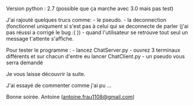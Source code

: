 Version python : 2.7 (possible que ça marche avec 3.0 mais pas test)

J'ai rajouté quelques trucs comme:
    - le pseudo.
    - la deconnection (fonctionnel uniqument si s'est pas à celui qui se deconnecte de parler (j'ai pas réussi a corrigé le bug :( ))
    - quand l'utilisateur se retrouve tout seul un message t'attente s'affiche.

Pour tester le programme :
    - lancez ChatServer.py
    - ouvrez 3 terminaux différents et sur chacun d'entre eu lancer ChatClient.py
    - un pseudo vous serra demandé

Je vous laisse découvrir la suite.


J'ai essayé de commenter comme j'ai pu ...

Bonne soirée.
Antoine (antoine.frau1108@gmail.com)